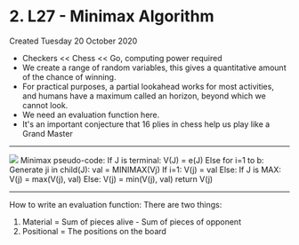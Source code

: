# 2. L27 - Minimax Algorithm
Created Tuesday 20 October 2020


* Checkers << Chess << Go, computing power required
* We create a range of random variables, this gives a quantitative amount of the chance of winning.
* For practical purposes, a partial lookahead works for most activities, and humans have a maximum called an horizon, beyond which we cannot look.
* We need an evaluation function here.
* It's an important conjecture that 16 plies in chess help us play like a Grand Master


*****

![](./2._L27_-_Minimax_Algorithm/pasted_image.png)
Minimax pseudo-code:
	If J is terminal:
		V(J) = e(J)
	Else
		for i=1 to b:
			Generate ji in child(J):
				val = MINIMAX(Vj)
			If i=1:
				V(j) = val
			Else:
				If J is MAX:
					V(j) = max(V(j), val)
				Else:
					V(j) = min(V(j), val)
			return V(j)


*****

How to write an evaluation function:
There are two things:

1. Material = Sum of pieces alive - Sum of pieces of opponent
2. Positional = The positions on the board


